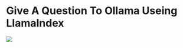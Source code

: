 # Give A Question To Ollama Useing LlamaIndex

![](https://th.bing.com/th/id/OIP.r4iUW8lHrZYcr7D7wCUQ1gHaEK?rs=1&pid=ImgDetMain)
